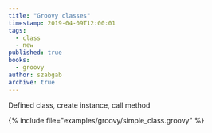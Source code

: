 ```yaml
---
title: "Groovy classes"
timestamp: 2019-04-09T12:00:01
tags:
  - class
  - new
published: true
books:
  - groovy
author: szabgab
archive: true
---
```



Defined class, create instance, call method


{% include file="examples/groovy/simple_class.groovy" %}

